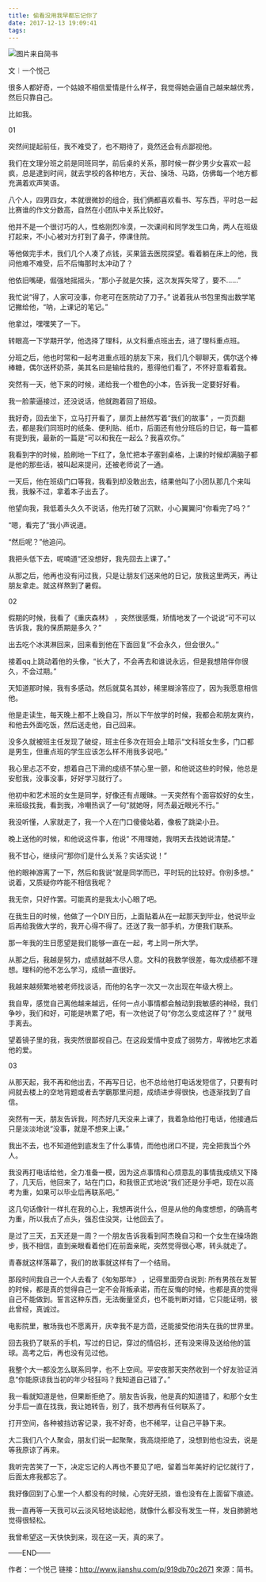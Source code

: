 ```yaml
---
title: 偷看没用我早都忘记你了
date: 2017-12-13 19:09:41
tags:
---
```

![图片来自简书](http://upload-images.jianshu.io/upload_images/6014460-83e6ba7168f7a6cf.jpg?imageMogr2/auto-orient/strip%7CimageView2/2/w/700)

文︱一个悦己

很多人都好奇，一个姑娘不相信爱情是什么样子，我觉得她会逼自己越来越优秀，然后只靠自己。

比如我。

01

突然间提起前任，我不难受了，也不期待了，竟然还会有点鄙视他。

我们在文理分班之前是同班同学，前后桌的关系，那时候一群少男少女喜欢一起疯，总是逮到时间，就去学校的各种地方，天台、操场、马路，仿佛每一个地方都充满着欢声笑语。

八个人，四男四女，本就很微妙的组合，我们俩都喜欢看书、写东西，平时总一起比赛谁的作文分数高，自然在小团队中关系比较好。

他并不是一个很讨巧的人，性格刚烈冷漠，一次课间和同学发生口角，两人在班级打起来，不小心被对方打到了鼻子，停课住院。

等他做完手术，我们几个人凑了点钱，买果篮去医院探望。看着躺在床上的他，我问他难不难受，后不后悔那时太冲动了？

他依旧嘴硬，倔强地摇摇头，“那小子就是欠揍，这次发挥失常了，要不……”

我忙说“得了，人家可没事，你老可在医院动了刀子。” 说着我从书包里掏出数学笔记撇给他，“呐，上课记的笔记。”

他拿过，嘿嘿笑了一下。

转眼高一下学期开学，他选择了理科，从文科重点班出去，进了理科重点班。

分班之后，他也时常和一起考进重点班的朋友下来，我们几个聊聊天，偶尔送个棒棒糖，偶尔送杯奶茶，美其名曰是输给我的，惹得他们看了，不怀好意看着我。

突然有一天，他下来的时候，递给我一个橙色的小本，告诉我一定要好好看。

我一脸蒙逼接过，还没说话，他就跑着回了班级。

我好奇，回去坐下，立马打开看了，扉页上赫然写着“我们的故事” ，一页页翻去，都是我们同班时的纸条、便利贴、纸巾，后面还有他分班后的日记，每一篇都有提到我，最新的一篇是“可以和我在一起么？我喜欢你。”

我看到字的时候，脸刷地一下红了，急忙把本子塞到桌格，上课的时候却满脑子都是他的那些话，被叫起来提问，还被老师说了一通。

一天后，他在班级门口等我，我看到却没敢出去，结果他叫了小团队那几个来叫我，我躲不过，拿着本子出去了。

他望向我，我低着头久久不说话，他先打破了沉默，小心翼翼问“你看完了吗？”

“嗯，看完了”我小声说道。

“然后呢？”他追问。

我把头低下去，呢喃道“还没想好，我先回去上课了。”

从那之后，他再也没有问过我，只是让朋友们送来他的日记，放我这里两天，再让朋友拿走。就这样熬到了暑假。

02

假期的时候，我看了《重庆森林》 ，突然很感慨，矫情地发了一个说说“可不可以告诉我，我的保质期是多久？”

出去吃个冰淇淋回来，回来看到他在下面回复“不会永久，但会很久。”

接着qq上跳动着他的头像，“长大了，不会再去和谁说永远，但是我想陪伴你很久，不会过期。”

天知道那时候，我有多感动。然后就莫名其妙，稀里糊涂答应了，因为我愿意相信他。

他是走读生，每天晚上都不上晚自习，所以下午放学的时候，我都会和朋友爽约，和他去外面吃饭，然后送走他，自己回来。

没多久就被班主任发现了破绽，班主任多次在班会上暗示“文科班女生多，门口都是男生，但重点班的学生应该怎么样不用我多说吧。”

我心里忐忑不安，想着自己下滑的成绩不禁心里一颤，和他说这些的时候，他总是安慰我，没事没事，好好学习就行了。

他初中和艺术班的女生是同学，好像还有点暧昧。一天突然有个面容姣好的女生，来班级找我，看到我，冷嘲热讽了一句“就她呀，阿杰最近眼光不行。”

我没听懂，人家就走了，我一个人在门口傻傻站着，像极了跳梁小丑。

晚上送他的时候，和他说这件事，他说“ 不用理她，我明天去找她说清楚。”

我不甘心，继续问“那你们是什么关系？实话实说！”

他的眼神游离了一下，然后和我说“就是同学而已，平时玩的比较好。你别多想。” 说着，又质疑你咋能不相信我呢？

我无奈，只好作罢。可能真的是我太小心眼了吧。

在我生日的时候，他做了一个DIY日历，上面贴着从在一起那天到毕业，他说毕业后再给我做大学的，我开心得不得了。还送了我一部手机，方便我们联系。

那一年我的生日愿望是我们能够一直在一起，考上同一所大学。

从那之后，我越是努力，成绩就越不尽人意。文科的我数学很差，每次成绩都不理想。理科的他不怎么学习，成绩一直很好。

我越来越频繁地被老师找谈话，而他的名字一次又一次出现在年级大榜上。

我自卑，感觉自己离他越来越远，任何一点小事情都会触动到我敏感的神经，我们争吵，我们和好，可能是哄累了吧，有一次他说了句“你怎么变成这样了？” 就甩手离去。

望着镜子里的我，我突然很鄙视自己。在这段爱情中变成了弱势方，卑微地乞求着他的爱。

03

从那天起，我不再和他出去，不再写日记，也不总给他打电话发短信了，只要有时间就去楼上的空地背题或者去学霸那里问题，成绩进步得很快，也逐渐找到了自信。

突然有一天，朋友告诉我，阿杰好几天没来上课了，我着急给他打电话，他接通后只是淡淡地说“没事，就是不想来上课。”

我出不去，也不知道他到底发生了什么事情，而他也闭口不提，完全把我当个外人。

我没再打电话给他，全力准备一模，因为这点事情和心烦意乱的事情我成绩又下降了，几天后，他回来了，站在门口，和我很正式地说“我们还是分手吧，现在以高考为重，如果可以毕业后再联系吧。”

这几句话像针一样扎在我的心上，我想再说什么，但是从他的角度想想，的确高考为重，所以我点了点头，强忍住没哭，让他回去了。

是过了三天，五天还是一周？一个朋友告诉我看到阿杰晚自习和一个女生在操场跑步，我不相信，直到亲眼看着他们在前面亲昵，突然觉得很心寒，转头就走了。

青春就这样落幕了，我们的故事就这样有了一个结局。

那段时间我自己一个人去看了《匆匆那年》 ，记得里面旁白说到: 所有男孩在发誓的时候，都是真的觉得自己一定不会背叛承诺，而在反悔的时候，也都是真的觉得自己不能做到。誓言这种东西，无法衡量坚贞，也不能判断对错，它只能证明，彼此曾经，真诚过。 ​​​

电影院里，散场我也不愿离开，庆幸我不是方茴，还能接受他消失在我的世界里。

回去我扔了联系的手机，写过的日记，穿过的情侣衫，还有没来得及送给他的篮球。高考之后，再也没有见过他。

我整个大一都没怎么联系同学，也不上空间。平安夜那天突然收到一个好友验证消息“你能原谅我当初的年少轻狂吗？我知道自己错了。”

我一看就知道是他，但果断拒绝了。朋友告诉我，他是真的知道错了，和那个女生分手后一直在找我，我让她转告，别了，我不想再有任何联系了。

打开空间，各种被挡访客记录，我不好奇，也不稀罕，让自己平静下来。

大二我们八个人聚会，朋友们说一起聚聚，我高烧拒绝了，没想到他也没去，说是等我原谅了再来。

我听完苦笑了一下，决定忘记的人再也不要见了吧，留着当年美好的记忆就行了，后面太疼我都忘了。

我好像回到了心里一个人都没有的时候，心完好无损，谁也没有在上面留下痕迹。

我一直再等一天我可以云淡风轻地谈起他，就像什么都没有发生一样，发自肺腑地觉得很轻松。

我曾希望这一天快快到来，现在这一天，真的来了。

——END——

作者：一个悦己
链接：http://www.jianshu.com/p/919db70c2671
來源：简书。
